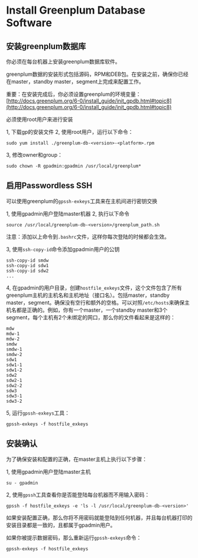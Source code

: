 # Install Greenplum Database Software

## 安装greenplum数据库

你必须在每台机器上安装greenplum数据库软件。

greenplum数据的安装形式包括源码，RPM和DEB包。在安装之前，确保你已经在master，standby master，segment上完成来配置工作。

重要：在安装完成后，你必须设置greenplum的环境变量：[http://docs.greenplum.org/6-0/install_guide/init_gpdb.html#topic8](http://docs.greenplum.org/6-0/install_guide/init_gpdb.html#topic8)

必须使用root用户来进行安装

1, 下载gp的安装文件
2, 使用root用户，运行以下命令：

``` shell
sudo yum install ./greenplum-db-<version>-<platform>.rpm
```

3, 修改owner和group：

``` shell
sudo chown -R gpadmin:gpadmin /usr/local/greenplum*
```

## 启用Passwordless SSH

可以使用greenplum的```gpssh-exkeys```工具来在主机间进行密钥交换

1, 使用gpadmin用户登陆master机器
2, 执行以下命令

``` shell
source /usr/local/greenplum-db-<version>/greenplum_path.sh
```

注意：添加以上命令到```.bashrc```文件，这样你每次登陆的时候都会生效。

3, 使用```ssh-copy-id```命令添加gpadmin用户的公钥

``` shell
ssh-copy-id smdw
ssh-copy-id sdw1
ssh-copy-id sdw2
...
```

4, 在gpadmin的用户目录，创建```hostfile_exkeys```文件，这个文件包含了所有greenplum主机的主机名和主机地址（接口名）。包括master，standby master，segment。确保没有空行和额外的空格。可以对照```/etc/hosts```来确保主机名都是正确的。例如，你有一个master，一个standby master和3个segment，每个主机有2个未绑定的网口，那么你的文件看起来是这样的：

``` shell
mdw
mdw-1
mdw-2
smdw
smdw-1
smdw-2
sdw1
sdw1-1
sdw1-2
sdw2
sdw2-1
sdw2-2
sdw3
sdw3-1
sdw3-2
```

5, 运行```gpssh-exkeys```工具：

``` shell
gpssh-exkeys -f hostfile_exkeys
```

## 安装确认

为了确保安装和配置的正确，在master主机上执行以下步骤：

1, 使用gpadmin用户登陆master主机

``` shell
su - gpadmin
```

2, 使用```gpssh```工具查看你是否能登陆每台机器而不用输入密码：

``` shell
gpssh -f hostfile_exkeys -e 'ls -l /usr/local/greenplum-db-<version>'
```

如果安装配置正确，那么你将不用密码就能登陆到任何机器，并且每台机器打印的安装目录都是一致的，且都属于gpadmin用户。

如果你被提示数据密码，那么重新运行```gpssh-exkeys```命令：

``` shell
gpssh-exkeys -f hostfile_exkeys
```
